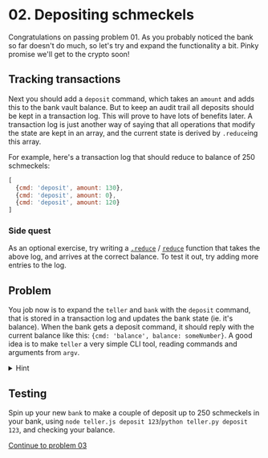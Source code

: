 # 02. Depositing schmeckels

Congratulations on passing problem 01. As you probably noticed the bank so far
doesn't do much, so let's try and expand the functionality a bit. Pinky promise we'll
get to the crypto soon!


## Tracking transactions

Next you should add a `deposit` command, which takes an `amount` and adds this
to the bank vault balance. But to keep an audit trail all deposits should be
kept in a transaction log. This will prove to have lots of benefits later. A
transaction log is just another way of saying that all operations that modify
the state are kept in an array, and the current state is derived by `.reduce`ing
this array.

For example, here's a transaction log that should reduce to balance of
250 schmeckels:

```js
[
  {cmd: 'deposit', amount: 130},
  {cmd: 'deposit', amount: 0},
  {cmd: 'deposit', amount: 120}
]
```

### Side quest

As an optional exercise, try writing a [`.reduce`](https://developer.mozilla.org/en-US/docs/Web/JavaScript/Reference/Global_Objects/Array/Reduce) / [`reduce`](https://docs.python.org/3/library/functools.html#functools.reduce)
function that takes the above log, and arrives at the correct balance. To test
it out, try adding more entries to the log.

## Problem

You job now is to expand the `teller` and `bank` with the `deposit`
command, that is stored in a transaction log and updates the bank state (ie.
it's balance). When the bank gets a deposit command, it should reply with the
current balance like this: `{cmd: 'balance', balance: someNumber}`.
A good idea is to make `teller` a very simple CLI tool, reading commands and
arguments from `argv`.

<details>
  <summary>Hint</summary>

You can easily handle multiple commands using a switch statement like this:

```js
switch (command) {
  case 'balance':
    // ...
    break

  case 'deposit':
    // ...
    break

  default:
    // Unknown command
    break
}
```

A python alternative could be to use a dictionary:
```python
def check_balance():
    # ...
    return
def deposit():
    # ...
    return
def unknown_command():
    # Unknown command
    return

commands = {
    'balance': check_balance,
    'deposit': deposit
}
commands.get("balance", unknown_command)()
```



</details>

## Testing

Spin up your new `bank` to make a couple of deposit up to 250 schmeckels in
your bank, using `node teller.js deposit 123`/`python teller.py deposit 123`, and checking your balance.

[Continue to problem 03](03.md)
